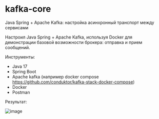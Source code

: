 # kafka-core
Java Spring + Apache Kafka: настройка асинхронный транспорт между сервисами



Настроил Java Spring + Apache Kafka, используя Docker для демонстрации базовой возможности брокера: отправка и прием сообщений.

Инструменты:

* Java 17
* Spring Boot
* Apache kafka (например docker compose https://github.com/conduktor/kafka-stack-docker-compose)
* Docker
* Postman

Результат:

![image](https://user-images.githubusercontent.com/36955783/187208851-a4503d65-61d9-4c28-85c6-bc0210197815.png)

